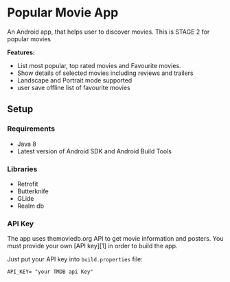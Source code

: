 Popular Movie App
==================


An Android app, that helps user to discover movies. 
This is STAGE 2 for popular movies  

**Features:**

- List most popular, top rated movies and Favourite movies.
- Show details of selected movies including reviews and trailers
- Landscape and Portrait mode supported
- user save offline list of favourite movies 

Setup
---------------

### Requirements

- Java 8
- Latest version of Android SDK and Android Build Tools

### Libraries

- Retrofit
- Butterknife
- GLide
- Realm db 

### API Key

The app uses themoviedb.org API to get movie information and posters. You must provide your own [API key][1] in order to build the app.

Just put your API key into `build.properties` file:

```API_KEY
API_KEY= "your TMDB api Key"
```
